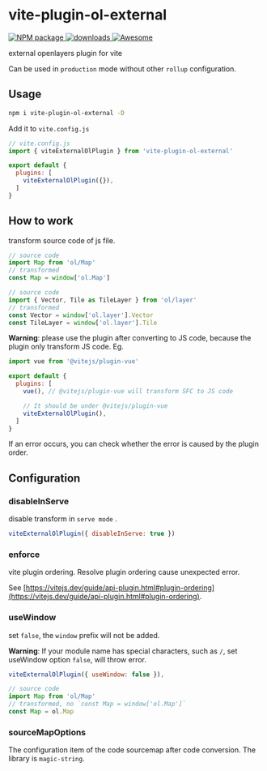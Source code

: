 # vite-plugin-ol-external

<p>
  <a href="https://www.npmjs.com/package/vite-plugin-ol-external" target="_blank">
    <img alt="NPM package" src="https://img.shields.io/npm/v/vite-plugin-ol-external.svg?style=flat">
  </a>
  <a href="https://www.npmjs.com/package/vite-plugin-ol-external" target="_blank">
    <img alt="downloads" src="https://img.shields.io/npm/dt/vite-plugin-ol-external.svg?style=flat">
  </a>
  <a href="https://github.com/vitejs/awesome-vite#helpers" target="_blank">
    <img src="https://cdn.rawgit.com/sindresorhus/awesome/d7305f38d29fed78fa85652e3a63e154dd8e8829/media/badge.svg" alt="Awesome">
  </a>
</p>

external openlayers plugin for vite

Can be used in `production` mode without other `rollup` configuration.

## Usage

```bash
npm i vite-plugin-ol-external -D
```

Add it to `vite.config.js`

```js
// vite.config.js
import { viteExternalOlPlugin } from 'vite-plugin-ol-external'

export default {
  plugins: [
    viteExternalOlPlugin({}),
  ]
}
```

## How to work

transform source code of js file.

```js
// source code
import Map from 'ol/Map'
// transformed
const Map = window['ol.Map']

// source code
import { Vector, Tile as TileLayer } from 'ol/layer'
// transformed
const Vector = window['ol.layer'].Vector
const TileLayer = window['ol.layer'].Tile

```

**Warning**: please use the plugin after converting to JS code, because the plugin only transform JS code. Eg.

```js
import vue from '@vitejs/plugin-vue'

export default {
  plugins: [
    vue(), // @vitejs/plugin-vue will transform SFC to JS code

    // It should be under @vitejs/plugin-vue
    viteExternalOlPlugin(),
  ]
}
```

If an error occurs, you can check whether the error is caused by the plugin order.

## Configuration

### disableInServe

disable transform in `serve mode` .

```js
viteExternalOlPlugin({ disableInServe: true })
```


### enforce

vite plugin ordering. Resolve plugin ordering cause unexpected error.

See [https://vitejs.dev/guide/api-plugin.html#plugin-ordering](https://vitejs.dev/guide/api-plugin.html#plugin-ordering).


### useWindow

set `false`, the `window` prefix will not be added.

**Warning**: If your module name has special characters, such as `/`, set useWindow option `false`, will throw error.

```js
viteExternalOlPlugin({ useWindow: false }),

// source code
import Map from 'ol/Map'
// transformed, no `const Map = window['ol.Map']`
const Map = ol.Map
```

### sourceMapOptions

The configuration item of the code sourcemap after code conversion. The library is `magic-string`.
